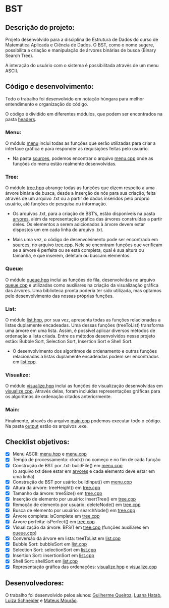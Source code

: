 # BST
## Descrição do projeto:

Projeto desenvolvido para a disciplina de Estrutura de Dados do curso de Matemática Aplicada e Ciência de Dados. O BST, como o nome sugere, possibilita a criação e manipulação de árvores binárias de busca (Binary Search Tree).

A interação do usuário com o sistema é possibilitada através de um menu ASCII.

## Código e desenvolvimento:

Todo o trabalho foi desenvolvido em notação húngara para melhor entendimento e organização do código.

O código é dividido em diferentes módulos, que podem ser encontrados na pasta [headers](headers).

### Menu:
O módulo [menu](headers/menu.hpp) inclui todas as funções que serão utilizadas para criar a interface gráfica e para responder as requisições feitas pelo usuário.

- Na pasta [sources](sources), podemos encontrar o arquivo [menu.cpp](sources/menu.cpp) onde as funções do menu estão realmente desenvolvidas.

### Tree:
O módulo [tree.hpp](headers/tree.hpp) abrange todas as funções que dizem respeito a uma árvore binária de busca, desde a inserção de nós para sua criação, feita através de um arquivo .txt ou a partir de dados inseridos pelo próprio usuário, até funções de pesquisa ou informação.

- Os arquivos .txt, para a criação de BST’s, estão disponíveis na pasta [arvores](arvores), além da representação gráfica das árvores construídas a partir deles. Os elementos a serem adicionados à árvore devem estar dispostos um em cada linha do arquivo .txt.

- Mais uma vez, o código de desenvolvimento pode ser encontrado em [sources](sources), no arquivo [tree.cpp](sources/tree.cpp). Nele se encontram funções que verificam se a árvore é perfeita ou se está completa, qual é sua altura ou tamanha, e que inserem, deletam ou buscam elementos.

### Queue:
O módulo [queue.hpp](headers/queue.hpp) inclui as funções de fila, desenvolvidas no arquivo [queue.cpp](sources/queue.cpp) e utilizadas como auxiliares na criação da visualização gráfica das árvores. Uma biblioteca pronta poderia ter sido utilizada, mas optamos pelo desenvolvimento das nossas próprias funções.

### List:
O módulo [list.hpp](headers/list.hpp), por sua vez, apresenta todas as funções relacionadas a listas duplamente encadeadas. Uma dessas funções (treeToList) transforma uma árvore em uma lista. Assim, é possível aplicar diversos métodos de ordenação a lista criada. Entre os métodos desenvolvidos nesse projeto estão: Bubble Sort, Selection Sort, Insertion Sort e Shell Sort.
	
- O desenvolvimento dos algoritmos de ordenamento e outras funções relacionadas a listas duplamente encadeadas podem ser encontrados em [list.cpp](sources/list.cpp).

### Visualize:
O módulo [visualize.hpp](headers/visualize.hpp) inclui as funções de visualização desenvolvidas em [visualize.cpp](sources/visualize.cpp). Através delas, foram incluídas representações gráficas para os algoritmos de ordenação citados anteriormente.

### Main:
Finalmente, através do arquivo [main.cpp](main.cpp) podemos executar todo o código.
Na pasta [output](output) estão os arquivos .exe.

## Checklist objetivos:
- [x] Menu ASCII: [menu.hpp](headers/menu.hpp) e [menu.cpp](sources/menu.cpp)
- [x] Tempo de processamento: clock() no começo e no fim de cada função
- [x] Construção de BST por .txt: buildFile() em [menu.cpp](sources/menu.cpp) \
      (o arquivo txt deve estar em [arvores](arvores) e cada elemento deve estar em uma linha) 
- [x] Construção de BST por usário: buildInput() em [menu.cpp](sources/menu.cpp)
- [x] Altura da árvore: treeHeight() em [tree.cpp](sources/tree.cpp)
- [x] Tamanho da árvore: treeSize() em [tree.cpp](sources/tree.cpp)
- [x] Inserção de elemento por usuário: insertTree() em [tree.cpp](sources/tree.cpp)
- [x] Remoção de elemento por usuário: deleteNode() em [tree.cpp](sources/tree.cpp)
- [x] Busca de elemento por usuário: searchNode() em [tree.cpp](sources/tree.cpp)
- [x] Árvore completa: isComplete em [tree.cpp](sources/tree.cpp)
- [x] Árvore perfeita: isPerfect() em [tree.cpp](sources/tree.cpp)
- [x] Visualização da árvore: BFS() em [tree.cpp](sources/tree.cpp) (funções auxiliares em [queue.cpp](sources/queue.cpp))
- [x] Conversão da árvore em lista: treeToList em [list.cpp](sources/list.cpp)
- [x] Bubble Sort: bubbleSort em [list.cpp](sources/list.cpp)
- [x] Selection Sort: selectionSort em [list.cpp](sources/list.cpp)
- [x] Insertion Sort: insertionSort em [list.cpp](sources/list.cpp)
- [x] Shell Sort: shellSort em [list.cpp](sources/list.cpp)
- [x] Representação gráfica das ordenações: [visualize.hpp](headers/visualize.hpp) e [visualize.cpp](sources/visualize.cpp)

## Desenvolvedores:

O trabalho foi desenvolvido pelos alunos: [Guilherme Queiroz](https://github.com/guilhermeqcl), [Luana Hatab](https://github.com/luanahatab), [Luiza Schneider](https://github.com/luizasch2) e [Mateus Mourão](https://github.com/matmourao).

